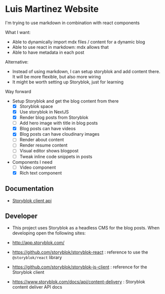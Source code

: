 # Luis Martinez Website

I'm trying to use markdown in combination with react components

What I want:

- Able to dynamically import mdx files / content for a dynamic blog
- Able to use react in markdown: mdx allows that
- Able to have metadata in each post

Alternative:

- Instead of using markdown, I can setup storyblok and add content there. It will be more flexible, but also more wiring
- It might be worth setting up Storyblok, just for learning

Way forward

- Setup Storyblok and get the blog content from there
  - [x] Storyblok space
  - [x] Use storyblok in NextJS
  - [x] Render blog posts from Storyblok
  - [ ] Add hero image with title in blog posts
  - [x] Blog posts can have videos
  - [x] Blog posts can have cloudinary images
  - [ ] Render about content
  - [ ] Render resume content
  - [ ] Visual editor shows blogpost
  - [ ] Tweak inline code snippets in posts
- Components I need
  - [ ] Video component
  - [x] Rich text component

## Documentation

- [Storyblok client api](https://github.com/storyblok/storyblok-js-client#class-storyblok)

## Developer

- This project uses Storyblok as a headless CMS for the blog posts. When developing open the following sites:

- http://app.storyblok.com/
- https://github.com/storyblok/storyblok-react : reference to use the `@storyblok/react` library
- https://github.com/storyblok/storyblok-js-client : reference for the Storyblok client
- https://www.storyblok.com/docs/api/content-delivery : Storyblok content deliver API docs